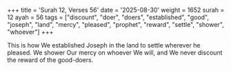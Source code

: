 +++
title = 'Surah 12, Verses 56'
date = '2025-08-30'
weight = 1652
surah = 12
ayah = 56
tags = ["discount", "doer", "doers", "established", "good", "joseph", "land", "mercy", "pleased", "prophet", "reward", "settle", "shower", "whoever"]
+++

This is how We established Joseph in the land to settle wherever he pleased. We shower Our mercy on whoever We will, and We never discount the reward of the good-doers.